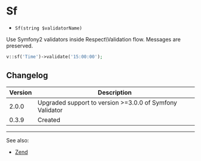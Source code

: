 # Sf

- `Sf(string $validatorName)`

Use Symfony2 validators inside Respect\Validation flow. Messages
are preserved.

```php
v::sf('Time')->validate('15:00:00');
```

## Changelog

Version | Description
--------|-------------
  2.0.0 | Upgraded support to version >=3.0.0 of Symfony Validator
  0.3.9 | Created

***
See also:

  * [Zend](Zend.md)
